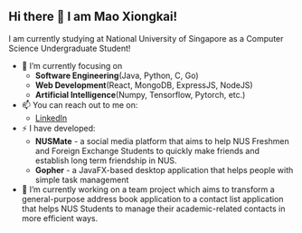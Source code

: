 ## Hi there 👋 I am Mao Xiongkai!
<!--
**MAOXIONGKAI/MAOXIONGKAI** is a ✨ _special_ ✨ repository because its `README.md` (this file) appears on your GitHub profile.
-->

I am currently studying at National University of Singapore as a Computer Science Undergraduate Student!

<!--
Here are some ideas to get you started:
- 👯 I’m looking to collaborate on ...
- 😄 Pronouns: ...
- 🤔 I’m looking for help with ...
- 💬 Ask me about ...
-->

- 🌱 I’m currently focusing on
    - **Software Engineering**(Java, Python, C, Go)
    - **Web Development**(React, MongoDB, ExpressJS, NodeJS)
    - **Artificial Intelligence**(Numpy, Tensorflow, Pytorch, etc.)
- 📫 You can reach out to me on:
    - [LinkedIn](https://www.linkedin.com/in/xiongkai-mao-3bb99a1aa/)
- ⚡ I have developed:
    - **NUSMate** - a social media platform that aims to help NUS Freshmen and Foreign Exchange Students to quickly make friends and establish long term friendship in NUS.
    - **Gopher** - a JavaFX-based desktop application that helps people with simple task management
- 🔭 I’m currently working on a team project which aims to transform a general-purpose address book application to a contact list application that helps NUS Students to manage their academic-related contacts in more efficient ways.

